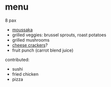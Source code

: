 # menu

8 pax

* [moussaka](../recipes/moussaka.md)
* grilled veggies: brussel sprouts, roast potatoes
* grilled mushrooms
* [cheese crackers](../in-progress/cheese-crackers.md)?
* fruit punch (carrot blend juice)

contributed:

* sushi
* fried chicken
* pizza
